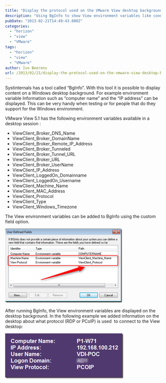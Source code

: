 ```yaml
---
title: "Display the protocol used on the VMware View desktop background"
description: "Using BgInfo to show View environment variables like connection protocol on desktop background."
pubDate: "2013-02-21T14:49:43.000Z"
categories: 
  - "horizon"
  - "view"
  - "VMware"
tags: 
  - "horizon"
  - "view"
  - "VMware"
author: Ivo Beerens
url: /2013/02/21/display-the-protocol-used-on-the-vmware-view-desktop-background/
---
```


Systinternals has a tool called “BgInfo”. With this tool it is possible to display content on a Windows desktop background. For example environment variable Information such as “computer name” and the “IP address” can be displayed. This can be very handy when testing or for people that do they support for the Windows environment.

VMware View 5.1 has the following environment variables available in a desktop session :

- ViewClient\_Broker\_DNS\_Name
- ViewClient\_Broker\_DomainName
- ViewClient\_Broker\_Remote\_IP\_Address
- ViewClient\_Broker\_Tunneled
- ViewClient\_Broker\_Tunnel\_URL
- ViewClient\_Broker\_URL
- ViewClient\_Broker\_UserName
- ViewClient\_IP\_Address
- ViewClient\_LoggedOn\_Domainname
- ViewClient\_LoggedOn\_Username
- ViewClient\_Machine\_Name
- ViewClient\_MAC\_Address
- ViewClient\_Protocol
- ViewClient\_Type
- ViewClient\_Windows\_Timezone

The View environment variables can be added to BgInfo using the custom field option.

[![image](images/image_thumb11.png "image")](images/image11.png)

After running BgInfo, the View environment variables are displayed on the desktop background. In the following example we added information on the desktop about what protocol (RDP or PCoIP) is used  to connect to the View desktop:

[![image](images/image_thumb12.png "image")](images/image12.png)



